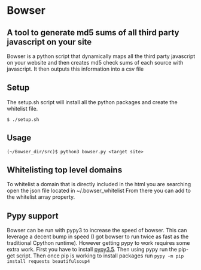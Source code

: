 # Bowser
## A tool to generate md5 sums of all third party javascript on your site
Bowser is a python script that dynamically maps all the third party javascript on your website and then creates md5 check sums of each source with javascript. It then outputs this information into a csv file
## Setup
The setup.sh script will install all the python packages and create the whitelist file.
```
$ ./setup.sh
```
## Usage
```
(~/Bowser_dir/src)$ python3 bowser.py <target site>
```
## Whitelisting top level domains
To whitelist a domain that is directly included in the html you are searching open the json file located in ~/.bowser_whitelist
From there you can add to the whitelist array property.
## Pypy support
Bowser can be run with pypy3 to increase the speed of bowser. This can leverage 
a decent bump in speed (I got bowser to run twice as fast as the traditional Cpython runtime). However getting pypy to work requires some extra work.
First you have to install [pypy3.5](https://pypy.org/download.html).
Then using pypy run the pip-get script. Then once pip is working to install
packages run `pypy -m pip install requests beautifulsoup4` 
